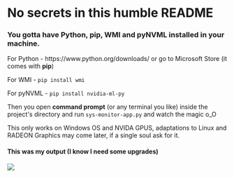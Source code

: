 # No secrets in this humble README 

<h3>You gotta have Python, pip, WMI and pyNVML installed in your machine.</h3>

<p>For Python - <a>https://www.python.org/downloads/</a> or go to Microsoft Store (it comes with <b>pip</b>)</p>
<p>For WMI - <code>pip install wmi</code></p>
<p>For pyNVML - <code>pip install nvidia-ml-py</code></p>

<p>Then you open <b>command prompt</b> (or any terminal you like) inside the project's directory and run <code>sys-monitor-app.py</code> and watch the magic o_O</p>

<p>This only works on Windows OS and NVIDA GPUS, adaptations to Linux and RADEON Graphics may come later, if a single soul ask for it.</p>

<h4>This was my output (I know I need some upgrades)</h4>
<img src="https://user-images.githubusercontent.com/99037253/215294166-8ce8b658-9504-40d4-afef-addf303896a3.png"/>
